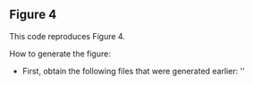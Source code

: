 ## Figure 4

This code reproduces Figure 4.

How to generate the figure:

* First, obtain the following files that were generated earlier: '' 